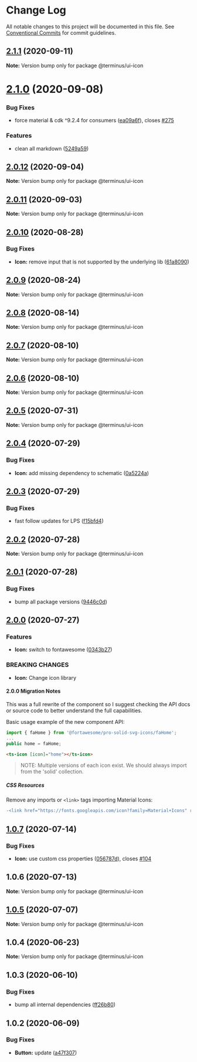 # Change Log

All notable changes to this project will be documented in this file.
See [Conventional Commits](https://conventionalcommits.org) for commit guidelines.

## [2.1.1](https://github.com/GetTerminus/terminus-oss/compare/@terminus/ui-icon@2.1.0...@terminus/ui-icon@2.1.1) (2020-09-11)

**Note:** Version bump only for package @terminus/ui-icon





# [2.1.0](https://github.com/GetTerminus/terminus-oss/compare/@terminus/ui-icon@2.0.12...@terminus/ui-icon@2.1.0) (2020-09-08)


### Bug Fixes

* force material & cdk ^9.2.4 for consumers ([ea09a6f](https://github.com/GetTerminus/terminus-oss/commit/ea09a6ff88a1ea239fe0e24cb011abfb3ffc8908)), closes [#275](https://github.com/GetTerminus/terminus-oss/issues/275)


### Features

* clean all markdown ([5249a59](https://github.com/GetTerminus/terminus-oss/commit/5249a59486be63b6d9a0be7a801defb9b6adcedc))





## [2.0.12](https://github.com/GetTerminus/terminus-oss/compare/@terminus/ui-icon@2.0.11...@terminus/ui-icon@2.0.12) (2020-09-04)

**Note:** Version bump only for package @terminus/ui-icon





## [2.0.11](https://github.com/GetTerminus/terminus-oss/compare/@terminus/ui-icon@2.0.10...@terminus/ui-icon@2.0.11) (2020-09-03)

**Note:** Version bump only for package @terminus/ui-icon

## [2.0.10](https://github.com/GetTerminus/terminus-oss/compare/@terminus/ui-icon@2.0.9...@terminus/ui-icon@2.0.10) (2020-08-28)

### Bug Fixes

* **Icon:** remove input that is not supported by the underlying lib ([61a8090](https://github.com/GetTerminus/terminus-oss/commit/61a809043185cef61f7d5c48b0828f3022308dc8))

## [2.0.9](https://github.com/GetTerminus/terminus-oss/compare/@terminus/ui-icon@2.0.8...@terminus/ui-icon@2.0.9) (2020-08-24)

**Note:** Version bump only for package @terminus/ui-icon

## [2.0.8](https://github.com/GetTerminus/terminus-oss/compare/@terminus/ui-icon@2.0.7...@terminus/ui-icon@2.0.8) (2020-08-14)

**Note:** Version bump only for package @terminus/ui-icon

## [2.0.7](https://github.com/GetTerminus/terminus-oss/compare/@terminus/ui-icon@2.0.6...@terminus/ui-icon@2.0.7) (2020-08-10)

**Note:** Version bump only for package @terminus/ui-icon

## [2.0.6](https://github.com/GetTerminus/terminus-oss/compare/@terminus/ui-icon@2.0.5...@terminus/ui-icon@2.0.6) (2020-08-10)

**Note:** Version bump only for package @terminus/ui-icon

## [2.0.5](https://github.com/GetTerminus/terminus-oss/compare/@terminus/ui-icon@2.0.4...@terminus/ui-icon@2.0.5) (2020-07-31)

**Note:** Version bump only for package @terminus/ui-icon

## [2.0.4](https://github.com/GetTerminus/terminus-oss/compare/@terminus/ui-icon@2.0.3...@terminus/ui-icon@2.0.4) (2020-07-29)

### Bug Fixes

* **Icon:** add missing dependency to schematic ([0a5224a](https://github.com/GetTerminus/terminus-oss/commit/0a5224a821c192232994abba08e8a66d9e6c5bbf))

## [2.0.3](https://github.com/GetTerminus/terminus-oss/compare/@terminus/ui-icon@2.0.2...@terminus/ui-icon@2.0.3) (2020-07-29)

### Bug Fixes

* fast follow updates for LPS ([f15bfd4](https://github.com/GetTerminus/terminus-oss/commit/f15bfd4fa088da2fea76e9964c664bad8844e740))

## [2.0.2](https://github.com/GetTerminus/terminus-oss/compare/@terminus/ui-icon@2.0.1...@terminus/ui-icon@2.0.2) (2020-07-28)

**Note:** Version bump only for package @terminus/ui-icon

## [2.0.1](https://github.com/GetTerminus/terminus-oss/compare/@terminus/ui-icon@2.0.0...@terminus/ui-icon@2.0.1) (2020-07-28)

### Bug Fixes

* bump all package versions ([9446c0d](https://github.com/GetTerminus/terminus-oss/commit/9446c0d5cde3bd693cfba7cabbfd2db443a47b00))

## [2.0.0](https://github.com/GetTerminus/terminus-oss/compare/@terminus/ui-icon@1.0.7...@terminus/ui-icon@2.0.0) (2020-07-27)

### Features

* **Icon:** switch to fontawesome ([0343b27](https://github.com/GetTerminus/terminus-oss/commit/0343b2772de7249ff6ebcb0c7cfd682d7e1ae808))

### BREAKING CHANGES

* **Icon:** Change icon library

#### 2.0.0 Migration Notes

This was a full rewrite of the component so I suggest checking the API docs or source code to better understand the full capabilities.

Basic usage example of the new component API:

```typescript
import { faHome } from '@fortawesome/pro-solid-svg-icons/faHome';
...
public home = faHome;
```

```html
<ts-icon [icon]="home"></ts-icon>
```

> NOTE: Multiple versions of each icon exist. We should always import from the 'solid' collection.

##### CSS Resources

Remove any imports or `<link>` tags importing Material Icons:

```diff
-<link href="https://fonts.googleapis.com/icon?family=Material+Icons" rel="stylesheet">
```

## [1.0.7](https://github.com/GetTerminus/terminus-oss/compare/@terminus/ui-icon@1.0.6...@terminus/ui-icon@1.0.7) (2020-07-14)

### Bug Fixes

* **Icon:** use custom css properties ([056787d](https://github.com/GetTerminus/terminus-oss/commit/056787d9427e334b967f5aa4cb9e8ef7d857bdca)), closes [#104](https://github.com/GetTerminus/terminus-oss/issues/104)

## 1.0.6 (2020-07-13)

**Note:** Version bump only for package @terminus/ui-icon

## [1.0.5](https://github.com/GetTerminus/terminus-oss/compare/@terminus/ui-icon@1.0.4...@terminus/ui-icon@1.0.5) (2020-07-07)

**Note:** Version bump only for package @terminus/ui-icon

## 1.0.4 (2020-06-23)

**Note:** Version bump only for package @terminus/ui-icon

## 1.0.3 (2020-06-10)

### Bug Fixes

* bump all internal dependencies ([ff26b80](https://github.com/GetTerminus/terminus-oss/commit/ff26b806bb599401f006996be5b567a378e68ef3))

## 1.0.2 (2020-06-09)

### Bug Fixes

* **Button:** update ([a47f307](https://github.com/GetTerminus/terminus-oss/commit/a47f30757b9216d6ee76788c117e76eacf5289e5))
